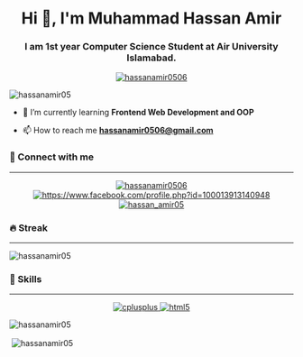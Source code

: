 <h1 align="center">Hi 👋, I'm Muhammad Hassan Amir</h1>
<h3 align="center">I am 1st year Computer Science Student at Air University Islamabad.</h3>

<p align="center"> <a href="https://twitter.com/hassanamir0506" target="blank"><img src="https://img.shields.io/twitter/follow/hassanamir0506?logo=twitter&style=for-the-badge" alt="hassanamir0506" /></a> </p>
<p align="left"> <img src="https://komarev.com/ghpvc/?username=hassanamir05&label=Profile%20views&color=0e75b6&style=flat" alt="hassanamir05" /> </p>

- 🌱 I’m currently learning **Frontend Web Development and OOP**

- 📫 How to reach me **hassanamir0506@gmail.com**

<h3 align="left">👨 Connect with me</h3>
<hr size="2" noshade>
<p align="center">
<a href="https://twitter.com/hassanamir0506" target="blank"><img align="center" src="https://img.shields.io/badge/Twitter-1DA1F2?style=for-the-badge&logo=twitter&logoColor=white" alt="hassanamir0506" /></a>
<a href="https://fb.com/https://www.facebook.com/profile.php?id=100013913140948" target="blank"><img align="center" src="https://img.shields.io/badge/Facebook-1877F2?style=for-the-badge&logo=facebook&logoColor=white" alt="https://www.facebook.com/profile.php?id=100013913140948"  /></a>
<a href="https://instagram.com/hassan_amir05" target="blank"><img align="center" src="https://img.shields.io/badge/Instagram-E4405F?style=for-the-badge&logo=instagram&logoColor=white" alt="hassan_amir05"  /></a>
</p>

<h3 aling="left">🔥 Streak</h3>
<hr size="2" noshade>
<p><img align="center" src="https://github-readme-streak-stats.herokuapp.com/?user=hassanamir05&" alt="hassanamir05" /></p>

<h3 align="left">🚀 Skills</h3>
<hr size="2" noshade>
<p align="center"> <a href="https://www.w3schools.com/cpp/" target="_blank" rel="noreferrer"> <img src="https://img.shields.io/badge/C%2B%2B-00599C?style=for-the-badge&logo=c%2B%2B&logoColor=white" alt="cplusplus" /> </a> <a href="https://www.w3.org/html/" target="_blank" rel="noreferrer"> <img src="https://img.shields.io/badge/HTML5-E34F26?style=for-the-badge&logo=html5&logoColor=white" alt="html5"  />    </a> </p>
<p><img align="center" src="https://github-readme-stats.vercel.app/api/top-langs?username=hassanamir05&show_icons=true&locale=en&layout=compact" alt="hassanamir05" /></p>

<p>&nbsp;<img align="center" src="https://github-readme-stats.vercel.app/api?username=hassanamir05&show_icons=true&locale=en" alt="hassanamir05" /></p>



